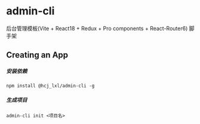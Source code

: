 # admin-cli
后台管理模板(Vite + React18 + Redux + Pro components + React-Router6) 脚手架

## Creating an App

##### 安装依赖
```$
npm install @hcj_lxl/admin-cli -g
```

##### 生成项目
```$
admin-cli init <项目名>
```